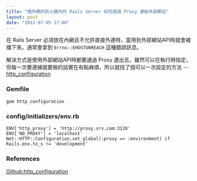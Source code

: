 ```yaml
---
title: "擋外網的防火牆內的 Rails Server 如何透過 Proxy 連結外部網站"
layout: post
date: "2012-07-05 17:00"
---
```


在 Rails Server 必須放在內網且不允許直接外連時，當用到外部網站API時就會被擋下來。通常會拿到 `Errno::EHOSTUNREACH` 這種錯誤訊息。

解決方式是使用外部網站API時都要通過 Proxy 連出去，雖然可以在執行時指定，但每一次要連線就要做的話實在有點麻煩，所以就找了個可以一次設定的方法 -- [http\_configuration](http://rubygems.org/gems/http_configuration)

### Gemfile

    gem http_configuration

### config/initializers/env.rb

    ENV['http_proxy'] = 'http://proxy.srv.com:3128'
    ENV['NO_PROXY'] = 'localhost'
    Net::HTTP::Configuration.set_global(:proxy => :environment) if Rails.env.to_s != 'development'

### References

[Github:http\_configuration](https://github.com/bdurand/http_configuration)
